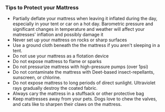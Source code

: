 
### Tips to Protect your Mattress

- Partially deflate your mattress when leaving it inflated during the day, especially in your tent or car on a hot day. Barometric pressure and significant changes in temperature and weather will affect your matresses' inflation and possibly damage it
- Never set up your mattress on rocks or sharp surfaces
- Use a ground cloth beneath the the mattress if you aren't sleeping in a tent.
- Do not use your mattress as a flotation device
- Do not expose mattress to flame or sparks
- Do not pressurize mattress with high-pressure pumps (over 1psi)
- Do not contaminate the mattress with Deet-based insect-repellants, sunscreen, or chlorine.
- Do not expose mattress to long periods of direct sunlight. Ultraviolet rays gradually destroy the coated fabric.
- Always cary the mattress in a stuffsack or other protective bag
- Keep mattresses away from your pets. Dogs love to chew the valves, and cats like to sharpen their claws on the mattress.